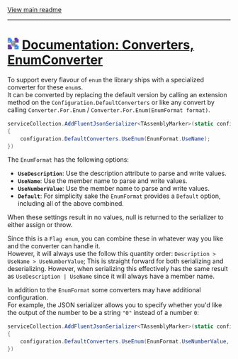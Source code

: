 [//]: # (Header)

<a href="https://github.com/Marvin-Brouwer/FluentSerializer#readme">
	View main readme
</a><hr/>
<h1>
	<img alt="icon" width="26" height="26"
		src="https://github.com/Marvin-Brouwer/FluentSerializer/raw/main/doc/logo/Logo.default.optimized.svg" />
	<a href="https://github.com/Marvin-Brouwer/FluentSerializer/blob/main/doc/help/basic-concepts/Converters-EnumConverter.md#readme">
		Documentation: Converters, EnumConverter
	</a>
</h1>

[//]: # (Body)

To support every flavour of `enum` the library ships with a specialized converter for these `enum`s.  
It can be converted by replacing the default version by calling an extension method on the `Configuration.DefaultConverters` or like any convert by calling `Converter.For.Enum` / `Converter.For.Enum(EnumFormat format)`.

```csharp
serviceCollection.AddFluentJsonSerializer<TAssemblyMarker>(static configuration =>
{
	configuration.DefaultConverters.UseEnum(EnumFormat.UseName);
})
```

The `EnumFormat` has the following options:  

- **`UseDescription`**: Use the description attribute to parse and write values.
- **`UseName`**: Use the member name to parse and write values.
- **`UseNumberValue`**: Use the member name to parse and write values.
- **`Default`**: For simplicity sake the `EnumFormat` provides a `Default` option, including all of the above combined.

When these settings result in no values, null is returned to the serializer to either assign or throw.

Since this is a `Flag enum`, you can combine these in whatever way you like and the converter can handle it.  
However, it will always use the follow this quantity order: `Description > UseName > UseNumberValue`;
This is straight forward for both serializing and deserializing. However, when serializing this effectively has the same result as `UseDescription | UseName` since it will always have a member name.  

In addition to the `EnumFormat` some converters may have additional configuration.  
For example, the JSON serializer allows you to specify whether you'd like the output of the number to be a string `"0"` instead of a number `0`:

```csharp
serviceCollection.AddFluentJsonSerializer<TAssemblyMarker>(static configuration =>
{
	configuration.DefaultConverters.UseEnum(EnumFormat.UseNumberValue, true);
})
```
